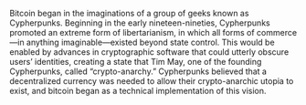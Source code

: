 
Bitcoin began in the imaginations of a group of geeks known as Cypherpunks. Beginning in the early nineteen-nineties, Cypherpunks promoted an extreme form of libertarianism, in which all forms of commerce—in anything imaginable—existed beyond state control. This would be enabled by advances in cryptographic software that could utterly obscure users’ identities, creating a state that Tim May, one of the founding Cypherpunks, called “crypto-anarchy.” Cypherpunks believed that a decentralized currency was needed to allow their crypto-anarchic utopia to exist, and bitcoin began as a technical implementation of this vision.
